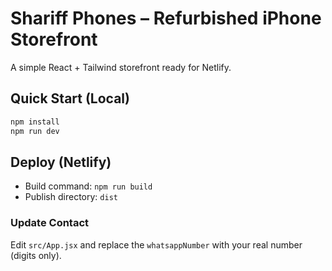 # Shariff Phones – Refurbished iPhone Storefront

A simple React + Tailwind storefront ready for Netlify.

## Quick Start (Local)
```bash
npm install
npm run dev
```

## Deploy (Netlify)
- Build command: `npm run build`
- Publish directory: `dist`

### Update Contact
Edit `src/App.jsx` and replace the `whatsappNumber` with your real number (digits only).
